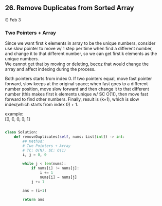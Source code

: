 ## 26. Remove Duplicates from Sorted Array

:alarm_clock: Feb 3

### Two Pointers + Array

Since we want first k elements in array to be the unique numbers, consider use slow pointer to move w/ 1 step per time when find a different number, 
and change it to that different number, so we can get first k elements as the unique numbers. \
We cannot get that by moving or deleting, becoz that would change the array and affect indexing during the process.

Both pointers starts from index 0. If two pointers equal, move fast pointer forward, slow keeps at the original space; when fast 
goes to a different number position, move slow forward and then change it to that different number (this makes first k elements unique w/ SC O(1)), 
then move fast forward to find other numbers. Finally, result is (k+1), which is slow index(which starts from index 0) + 1.

example:\
[0, 0, 0, 0, 1]

```python

class Solution:
    def removeDuplicates(self, nums: List[int]) -> int:
        ## Method:
        # Two Pointers + Array
        # TC: O(N), SC: O(1)
        i, j = 0, 0

        while j < len(nums):
            if nums[i] != nums[j]:
                i += 1
                nums[i] = nums[j]
            j += 1

        ans = (i+1) 

        return ans

```
